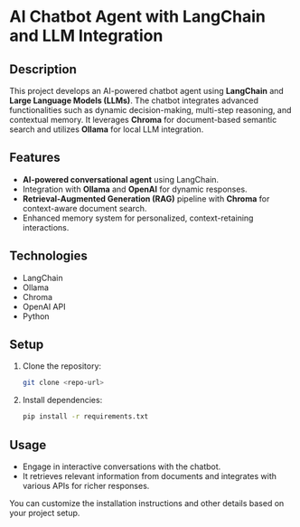 

# AI Chatbot Agent with LangChain and LLM Integration

## Description
This project develops an AI-powered chatbot agent using **LangChain** and **Large Language Models (LLMs)**. The chatbot integrates advanced functionalities such as dynamic decision-making, multi-step reasoning, and contextual memory. It leverages **Chroma** for document-based semantic search and utilizes **Ollama** for local LLM integration.

## Features
- **AI-powered conversational agent** using LangChain.
- Integration with **Ollama** and **OpenAI** for dynamic responses.
- **Retrieval-Augmented Generation (RAG)** pipeline with **Chroma** for context-aware document search.
- Enhanced memory system for personalized, context-retaining interactions.

## Technologies
- LangChain
- Ollama
- Chroma
- OpenAI API
- Python

## Setup
1. Clone the repository:
   ```bash
   git clone <repo-url>
   ```
2. Install dependencies:
   ```bash
   pip install -r requirements.txt
   ```

## Usage
- Engage in interactive conversations with the chatbot.
- It retrieves relevant information from documents and integrates with various APIs for richer responses.

You can customize the installation instructions and other details based on your project setup.
